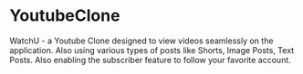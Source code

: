 # YoutubeClone
WatchU - a Youtube Clone designed to view videos seamlessly on the application. Also using various types of posts like Shorts, Image Posts, Text Posts. Also enabling the subscriber feature to follow your favorite account.
